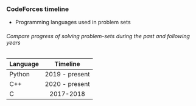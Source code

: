 ### CodeForces timeline

- Programming languages used in problem sets 
###### Compare progress of solving problem-sets during the past and following years

| Language        | Timeline   |
| ------------- |:-------------:|
| Python     | 2019 - present|
| C++      | 2020 -   present    |
| C | 2017-2018     |
